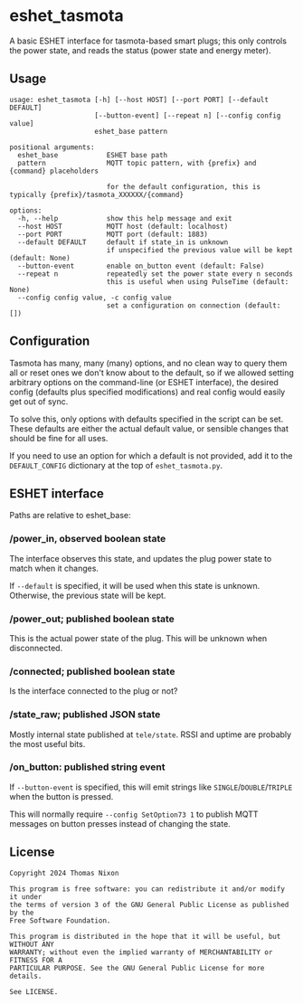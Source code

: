 # eshet_tasmota

A basic ESHET interface for tasmota-based smart plugs; this only controls the power
state, and reads the status (power state and energy meter).

## Usage

```
usage: eshet_tasmota [-h] [--host HOST] [--port PORT] [--default DEFAULT]
                     [--button-event] [--repeat n] [--config config value]
                     eshet_base pattern

positional arguments:
  eshet_base            ESHET base path
  pattern               MQTT topic pattern, with {prefix} and {command} placeholders
                        
                        for the default configuration, this is typically {prefix}/tasmota_XXXXXX/{command}

options:
  -h, --help            show this help message and exit
  --host HOST           MQTT host (default: localhost)
  --port PORT           MQTT port (default: 1883)
  --default DEFAULT     default if state_in is unknown
                        if unspecified the previous value will be kept (default: None)
  --button-event        enable on_button event (default: False)
  --repeat n            repeatedly set the power state every n seconds
                        this is useful when using PulseTime (default: None)
  --config config value, -c config value
                        set a configuration on connection (default: [])
```

## Configuration

Tasmota has many, many (many) options, and no clean way to query them all or
reset ones we don't know about to the default, so if we allowed setting
arbitrary options on the command-line (or ESHET interface), the desired config
(defaults plus specified modifications) and real config would easily get out of
sync.

To solve this, only options with defaults specified in the script can be set.
These defaults are either the actual default value, or sensible changes that
should be fine for all uses.

If you need to use an option for which a default is not provided, add it to the
`DEFAULT_CONFIG` dictionary at the top of `eshet_tasmota.py`.

## ESHET interface

Paths are relative to eshet_base:

### /power_in, observed boolean state

The interface observes this state, and updates the plug power state to match when it changes.

If `--default` is specified, it will be used when this state is unknown.
Otherwise, the previous state will be kept.

### /power_out; published boolean state

This is the actual power state of the plug. This will be unknown when disconnected.

### /connected; published boolean state

Is the interface connected to the plug or not?

### /state_raw; published JSON state

Mostly internal state published at `tele/state`. RSSI and uptime are probably the most useful bits.

### /on_button: published string event

If `--button-event` is specified, this will emit strings like
`SINGLE`/`DOUBLE`/`TRIPLE` when the button is pressed.

This will normally require `--config SetOption73 1` to publish MQTT messages on
button presses instead of changing the state.

## License

```
Copyright 2024 Thomas Nixon

This program is free software: you can redistribute it and/or modify it under
the terms of version 3 of the GNU General Public License as published by the
Free Software Foundation.

This program is distributed in the hope that it will be useful, but WITHOUT ANY
WARRANTY; without even the implied warranty of MERCHANTABILITY or FITNESS FOR A
PARTICULAR PURPOSE. See the GNU General Public License for more details.

See LICENSE.
```
